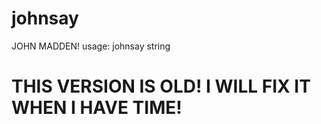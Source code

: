 # johnsay
JOHN MADDEN!
usage: johnsay string
# THIS VERSION IS OLD! I WILL FIX IT WHEN I HAVE TIME!

